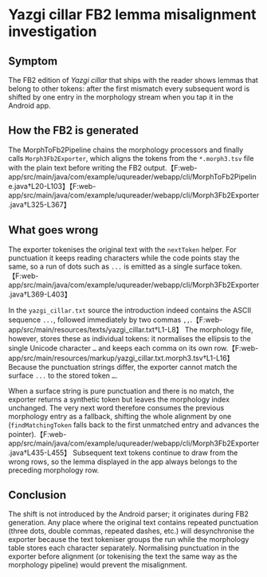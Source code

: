 # Yazgi cillar FB2 lemma misalignment investigation

## Symptom
The FB2 edition of *Yazgi cillar* that ships with the reader shows lemmas that belong to other tokens: after the first mismatch every subsequent word is shifted by one entry in the morphology stream when you tap it in the Android app.

## How the FB2 is generated
The MorphToFb2Pipeline chains the morphology processors and finally calls `Morph3Fb2Exporter`, which aligns the tokens from the `*.morph3.tsv` file with the plain text before writing the FB2 output.【F:web-app/src/main/java/com/example/uqureader/webapp/cli/MorphToFb2Pipeline.java†L20-L103】【F:web-app/src/main/java/com/example/uqureader/webapp/cli/Morph3Fb2Exporter.java†L325-L367】

## What goes wrong
The exporter tokenises the original text with the `nextToken` helper. For punctuation it keeps reading characters while the code points stay the same, so a run of dots such as `...` is emitted as a single surface token.【F:web-app/src/main/java/com/example/uqureader/webapp/cli/Morph3Fb2Exporter.java†L369-L403】

In the `yazgi_cillar.txt` source the introduction indeed contains the ASCII sequence `...`, followed immediately by two commas `,,`.【F:web-app/src/main/resources/texts/yazgi_cillar.txt†L1-L8】 The morphology file, however, stores these as individual tokens: it normalises the ellipsis to the single Unicode character `…` and keeps each comma on its own row.【F:web-app/src/main/resources/markup/yazgi_cillar.txt.morph3.tsv†L1-L16】 Because the punctuation strings differ, the exporter cannot match the surface `...` to the stored token `…`.

When a surface string is pure punctuation and there is no match, the exporter returns a synthetic token but leaves the morphology index unchanged. The very next word therefore consumes the previous morphology entry as a fallback, shifting the whole alignment by one (`findMatchingToken` falls back to the first unmatched entry and advances the pointer).【F:web-app/src/main/java/com/example/uqureader/webapp/cli/Morph3Fb2Exporter.java†L435-L455】 Subsequent text tokens continue to draw from the wrong rows, so the lemma displayed in the app always belongs to the preceding morphology row.

## Conclusion
The shift is not introduced by the Android parser; it originates during FB2 generation. Any place where the original text contains repeated punctuation (three dots, double commas, repeated dashes, etc.) will desynchronise the exporter because the text tokeniser groups the run while the morphology table stores each character separately. Normalising punctuation in the exporter before alignment (or tokenising the text the same way as the morphology pipeline) would prevent the misalignment.
